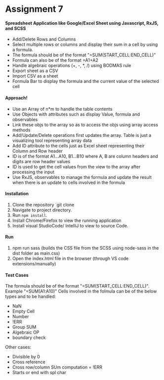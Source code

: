 # Assignment 7

#### Spreadsheet Application like Google/Excel Sheet using Javascript, RxJS, and SCSS

  - Add/Delete Rows and Columns 
  - Select multiple rows or columns and display their sum in a cell by using a formula. 
  - The formula should be of the format "=SUM(START_CELL:END_CELL)"
  - Formula can also be of the format =A1+A2 
  - Handle algebraic operations (+, -, *, /) using BODMAS rule
  - Export sheet as a CSV
  - Import CSV as a sheet
  - Formula Bar to display the formula and the current value of the selected cell 

#### Approach!
  - Use an Array of n*m to handle the table contents
  - Use Objects with attributes such as display Value, formula and observables
  - Link these objs to the array so as to access the objs using array access methods
  - Add/Update/Delete operations first updates the array. Table is just a visualizing tool representing array data
  - Add ID attribute to the cells just as Excel sheet representing their Column and Row header  
  - ID is of the format A1...A10, B1...B10 where A, B are column headers and digits are row header values
  - ID is used to get the cell values from the view to the array after processing the input
  - Use RxJS, observables to manage the formula and update the result when there is an update to cells involved in the formula
  

#### Installation
1. Clone the repository `git clone
2. Navigate to project directory.
3. Run `npm install`.
4. Install Chrome/Firefox to view the running application
5. Install visual StudioCode/ IntelliJ to view to source Code.



#### Run
1. npm run sass (builds the CSS file from the SCSS using node-sass in the dist folder as main.css)
2. Open the index.html file in the browser (through VS code extensions/manually)


#### Test Cases
The formula should be of the format "=SUM(START_CELL:END_CELL)". Example "=SUM(A1:A10)"
Cells involved in the folmula can be of the below types and to be handled:
  - NaN
  - Empty Cell
  - Number
  - !ERR
  - Group SUM
  - Algebraic OP
  - boundary check

 Other cases:
  - Divisible by 0
  - Cross reference
  - Cross row/column SUm computation = !ERR
  - Starts or end with spl char